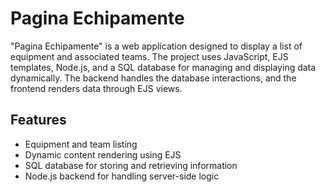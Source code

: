 # Pagina Echipamente

"Pagina Echipamente" is a web application designed to display a list of equipment and associated teams. The project uses JavaScript, EJS templates, Node.js, and a SQL database for managing and displaying data dynamically. The backend handles the database interactions, and the frontend renders data through EJS views. 

## Features
- Equipment and team listing
- Dynamic content rendering using EJS
- SQL database for storing and retrieving information
- Node.js backend for handling server-side logic
